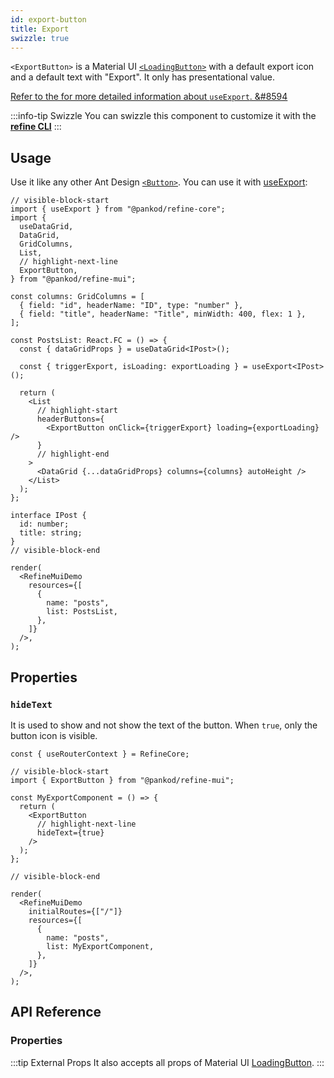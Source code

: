 ```yaml
---
id: export-button
title: Export
swizzle: true
---
```


`<ExportButton>` is a Material UI [`<LoadingButton>`][button] with a default export icon and a default text with "Export". It only has presentational value.

[Refer to the for more detailed information about `useExport`. &#8594][useexport]

:::info-tip Swizzle
You can swizzle this component to customize it with the [**refine CLI**](/docs/3.xx.xx/packages/documentation/cli)
:::

## Usage

Use it like any other Ant Design [`<Button>`][button]. You can use it with [useExport][useexport]:

```tsx live url=http://localhost:3000/posts previewHeight=340px
// visible-block-start
import { useExport } from "@pankod/refine-core";
import {
  useDataGrid,
  DataGrid,
  GridColumns,
  List,
  // highlight-next-line
  ExportButton,
} from "@pankod/refine-mui";

const columns: GridColumns = [
  { field: "id", headerName: "ID", type: "number" },
  { field: "title", headerName: "Title", minWidth: 400, flex: 1 },
];

const PostsList: React.FC = () => {
  const { dataGridProps } = useDataGrid<IPost>();

  const { triggerExport, isLoading: exportLoading } = useExport<IPost>();

  return (
    <List
      // highlight-start
      headerButtons={
        <ExportButton onClick={triggerExport} loading={exportLoading} />
      }
      // highlight-end
    >
      <DataGrid {...dataGridProps} columns={columns} autoHeight />
    </List>
  );
};

interface IPost {
  id: number;
  title: string;
}
// visible-block-end

render(
  <RefineMuiDemo
    resources={[
      {
        name: "posts",
        list: PostsList,
      },
    ]}
  />,
);
```

## Properties

### `hideText`

It is used to show and not show the text of the button. When `true`, only the button icon is visible.

```tsx live disableScroll previewHeight=120px
const { useRouterContext } = RefineCore;

// visible-block-start
import { ExportButton } from "@pankod/refine-mui";

const MyExportComponent = () => {
  return (
    <ExportButton
      // highlight-next-line
      hideText={true}
    />
  );
};

// visible-block-end

render(
  <RefineMuiDemo
    initialRoutes={["/"]}
    resources={[
      {
        name: "posts",
        list: MyExportComponent,
      },
    ]}
  />,
);
```

## API Reference

### Properties

<PropsTable module="@pankod/refine-mui/ExportButton" />

:::tip External Props
It also accepts all props of Material UI [LoadingButton](https://mui.com/material-ui/api/loading-button/#main-content).
:::

[button]: https://mui.com/material-ui/api/loading-button/#main-content
[useexport]: /api-reference/core/hooks/import-export/useExport.md

